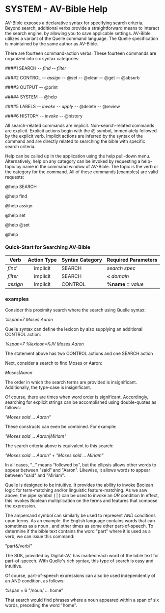 # SYSTEM - AV-Bible Help

AV-Bible exposes a declarative syntax for specifying search criteria. Beyond search, additional verbs provide a straightforward means to interact the search engine, by allowing you to save applicable settings. AV-Bible utilizes a variant of the Quelle command language. The Quelle specification is maintained by the same author as AV-Bible.

There are fourteen command-action verbs. These fourteen commands are organized into six syntax categories:

####1 SEARCH
   -- *find*
   -- *filter*

####2 CONTROL
   -- *assign*
   -- @set
   -- @clear
   -- @get
   -- @absorb

####3 OUTPUT
   -- @print

####4 SYSTEM
   -- @help

####5 LABELS
   -- *invoke*
   -- *apply*
   -- @delete
   -- @review

####6 HISTORY
   -- *invoke*
   -- @history

All search-related commands are implicit. Non-search-related commands are explicit. Explicit actions begin with the @ symbol, immediately followed by the explicit verb.  Implicit actions are inferred by the syntax of the command and are directly related to searching the bible with specific search criteria.

Help can be called up in the application using the help pull-down menu. Alternatively, help on any category can be invoked by requesting a help-topic by name in the command window of AV-Bible. The topic is the verb or the category for the command. All of these commands [examples] are valid requests:

@help SEARCH

@help find

@help assign

@help set

@help @set

@help

### Quick-Start for Searching AV-Bible

| Verb     | Action Type | Syntax Category | Required Parameters     |
| -------- | :---------: | :-------------- | ----------------------- |
| *find*   |  implicit   | SEARCH          | *search spec*           |
| *filter* |  implicit   | SEARCH          | **<** *domain*          |
| *assign* |  implicit   | CONTROL         | **%name** **=** *value* |

### examples

Consider this proximity search where the search using Quelle syntax:

*%span=7  Moses Aaron*

Quelle syntax can define the lexicon by also supplying an additional CONTROL action:

*%span=7 %lexicon=KJV  Moses Aaron*

The statement above has two CONTROL actions and one SEARCH action

Next, consider a search to find Moses or Aaron:

*Moses|Aaron*

The order in which the search terms are provided is insignificant. Additionally, the type-case is insignificant. 

Of course, there are times when word order is significant. Accordingly, searching for explicit strings can be accomplished using double-quotes as follows:

*"Moses said ... Aaron"*

These constructs can even be combined. For example:

*"Moses said ... Aaron|Miriam"*

The search criteria above is equivalent to this search:

*"Moses said ... Aaron" + "Moses said ... Miriam"*

In all cases, “...” means “followed by”, but the ellipsis allows other words to appear between "said" and "Aaron". Likewise, it allows words to appear between "said" and "Miriam". 

Quelle is designed to be intuitive. It provides the ability to invoke Boolean logic for term-matching and/or linguistic feature-matching. As we saw above, the pipe symbol ( | ) can be used to invoke an *OR* condition In effect, this invokes Boolean multiplication on the terms and features that compose the expression.

The ampersand symbol can similarly be used to represent *AND* conditions upon terms. As an example. the English language contains words that can sometimes as a noun , and other times as some other part-of-speech. To determine if the bible text contains the word "part" where it is used as a verb, we can issue this command:

"part&/verb/"

The SDK, provided by Digital-AV, has marked each word of the bible text for part-of-speech. With Quelle's rich syntax, this type of search is easy and intuitive.

Of course, part-of-speech expressions can also be used independently of an AND condition, as follows:

%span = 6  "/noun/ ... home"

That search would find phrases where a noun appeared within a span of six words, preceding the word "home".	

